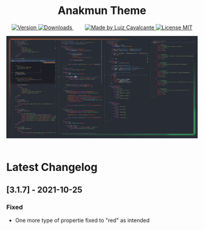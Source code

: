 <h1 align="center">
    Anakmun Theme
</h1>

<p align="center">
  <a href="https://marketplace.visualstudio.com/items?itemName=louiscavalcante.theme-anakmun">
    <img alt="Version" src="https://vsmarketplacebadge.apphb.com/version-short/louiscavalcante.theme-anakmun.svg">
  </a>

  <a style="margin-right: 30px;" href="https://marketplace.visualstudio.com/items?itemName=louiscavalcante.theme-anakmun">
    <img alt="Downloads" src="https://vsmarketplacebadge.apphb.com/downloads-short/louiscavalcante.theme-anakmun.svg">
  </a>

  <a href="https://github.com/louiscavalcante">
    <img alt="Made by Luiz Cavalcante" src="https://img.shields.io/badge/made%20by-Luiz Cavalcante-%23F8952D">
  </a>

  <a href="https://github.com/louiscavalcante/theme-anakmun/blob/main/LICENSE.md" >
    <img alt="License MIT" src="https://img.shields.io/badge/license-MIT-%23F8952D.svg">
  </a>
</p>

![](assets/theme-anakmun.png)
<br><br>

# Latest Changelog

## [3.1.7] - 2021-10-25
### Fixed
- One more type of propertie fixed to "red" as intended
<br><br>